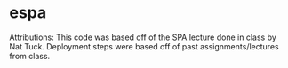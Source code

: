 # espa


Attributions: This code was based off of the SPA lecture done in class by Nat Tuck. Deployment steps were based off of past assignments/lectures from class.
